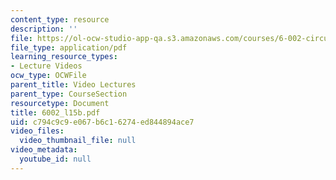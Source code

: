 ```yaml
---
content_type: resource
description: ''
file: https://ol-ocw-studio-app-qa.s3.amazonaws.com/courses/6-002-circuits-and-electronics-spring-2007/c794c9c9e067b6c16274ed844894ace7_6002_l15b.pdf
file_type: application/pdf
learning_resource_types:
- Lecture Videos
ocw_type: OCWFile
parent_title: Video Lectures
parent_type: CourseSection
resourcetype: Document
title: 6002_l15b.pdf
uid: c794c9c9-e067-b6c1-6274-ed844894ace7
video_files:
  video_thumbnail_file: null
video_metadata:
  youtube_id: null
---
```

